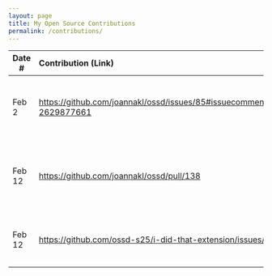 ```yaml
---
layout: page
title: My Open Source Contributions
permalink: /contributions/
---
```


<!--
Type of the contribution should be "Wikipedia edit", "OpenStreet Map feature", "Documentation", "Course website", "Blog",
"Browser Add-on", etc.

The description should include a brief summary of what you did.

The link should bring us to a public page that shows your contribution. 

Replace the first row with your own contribution. 

-->





| Date #       | Contribution (Link)  | Type  | Description |
|---|:---|:---|:---|
| Feb 2   | https://github.com/joannakl/ossd/issues/85#issuecomment-2629877661    | course website    |   I asked about the updated tentative course schedule.    |
|  Feb 12   |   https://github.com/joannakl/ossd/pull/138  |  course website   |   I removed the reference to the tentative course schedule.   |
|  Feb 12   |   https://github.com/ossd-s25/i-did-that-extension/issues/1  |  I Did That extension   |   I asked if the repo could be made public.   |
